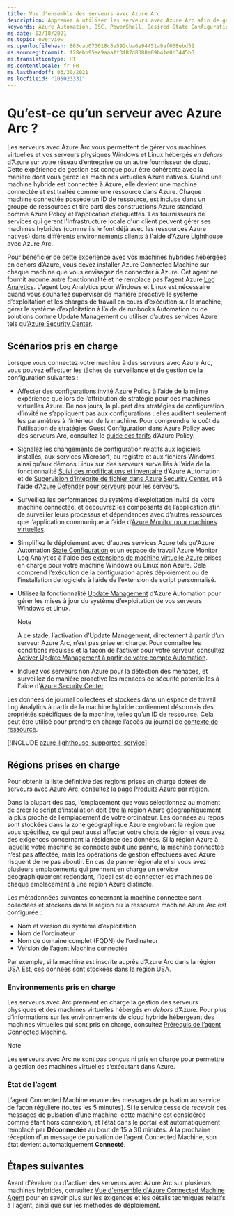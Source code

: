 ```yaml
---
title: Vue d'ensemble des serveurs avec Azure Arc
description: Apprenez à utiliser les serveurs avec Azure Arc afin de gérer les serveurs hébergés en dehors d'Azure comme une ressource Azure.
keywords: Azure Automation, DSC, PowerShell, Desired State Configuration, Update Management, Change Tracking, inventaire, runbooks, Python, graphique, hybride
ms.date: 02/18/2021
ms.topic: overview
ms.openlocfilehash: 863cab073018c5a592cba6e94451a9af038ebd52
ms.sourcegitcommit: f28ebb95ae9aaaff3f87d8388a09b41e0b3445b5
ms.translationtype: HT
ms.contentlocale: fr-FR
ms.lasthandoff: 03/30/2021
ms.locfileid: "105023331"
---
```

# <a name="what-is-azure-arc-enabled-servers"></a>Qu’est-ce qu’un serveur avec Azure Arc ?

Les serveurs avec Azure Arc vous permettent de gérer vos machines virtuelles et vos serveurs physiques Windows et Linux hébergés *en dehors* d’Azure sur votre réseau d’entreprise ou un autre fournisseur de cloud. Cette expérience de gestion est conçue pour être cohérente avec la manière dont vous gérez les machines virtuelles Azure natives. Quand une machine hybride est connectée à Azure, elle devient une machine connectée et est traitée comme une ressource dans Azure. Chaque machine connectée possède un ID de ressource, est incluse dans un groupe de ressources et tire parti des constructions Azure standard, comme Azure Policy et l’application d’étiquettes. Les fournisseurs de services qui gèrent l'infrastructure locale d'un client peuvent gérer ses machines hybrides (comme ils le font déjà avec les ressources Azure natives) dans différents environnements clients à l'aide d'[Azure Lighthouse](../../lighthouse/how-to/manage-hybrid-infrastructure-arc.md) avec Azure Arc.

Pour bénéficier de cette expérience avec vos machines hybrides hébergées en dehors d’Azure, vous devez installer Azure Connected Machine sur chaque machine que vous envisagez de connecter à Azure. Cet agent ne fournit aucune autre fonctionnalité et ne remplace pas l’agent Azure [Log Analytics](../../azure-monitor/agents/log-analytics-agent.md). L’agent Log Analytics pour Windows et Linux est nécessaire quand vous souhaitez superviser de manière proactive le système d’exploitation et les charges de travail en cours d’exécution sur la machine, gérer le système d’exploitation à l’aide de runbooks Automation ou de solutions comme Update Management ou utiliser d’autres services Azure tels qu’[Azure Security Center](../../security-center/security-center-introduction.md).

## <a name="supported-scenarios"></a>Scénarios pris en charge

Lorsque vous connectez votre machine à des serveurs avec Azure Arc, vous pouvez effectuer les tâches de surveillance et de gestion de la configuration suivantes :

- Affecter des [configurations invité Azure Policy](../../governance/policy/concepts/guest-configuration.md) à l’aide de la même expérience que lors de l’attribution de stratégie pour des machines virtuelles Azure. De nos jours, la plupart des stratégies de configuration d’invité ne s’appliquent pas aux configurations : elles auditent seulement les paramètres à l’intérieur de la machine. Pour comprendre le coût de l’utilisation de stratégies Guest Configuration dans Azure Policy avec des serveurs Arc, consultez le [guide des tarifs](https://azure.microsoft.com/pricing/details/azure-policy/) d’Azure Policy.

- Signalez les changements de configuration relatifs aux logiciels installés, aux services Microsoft, au registre et aux fichiers Windows ainsi qu’aux démons Linux sur des serveurs surveillés à l’aide de la fonctionnalité [Suivi des modifications et inventaire](../../automation/change-tracking/overview.md) d’Azure Automation et de [Supervision d’intégrité de fichier dans Azure Security Center](../../security-center/security-center-file-integrity-monitoring.md), et à l’aide d’[Azure Defender pour serveurs](../../security-center/defender-for-servers-introduction.md) pour les serveurs.

- Surveillez les performances du système d’exploitation invité de votre machine connectée, et découvrez les composants de l’application afin de surveiller leurs processus et dépendances avec d’autres ressources que l’application communique à l’aide d’[Azure Monitor pour machines virtuelles](../../azure-monitor/vm/vminsights-overview.md).

- Simplifiez le déploiement avec d'autres services Azure tels qu'Azure Automation [State Configuration](../../automation/automation-dsc-overview.md) et un espace de travail Azure Monitor Log Analytics à l'aide des [extensions de machine virtuelle Azure](manage-vm-extensions.md) prises en charge pour votre machine Windows ou Linux non Azure. Cela comprend l’exécution de la configuration après déploiement ou de l’installation de logiciels à l’aide de l’extension de script personnalisé.

- Utilisez la fonctionnalité [Update Management](../../automation/update-management/overview.md) d’Azure Automation pour gérer les mises à jour du système d’exploitation de vos serveurs Windows et Linux.

    > [!NOTE]
    > À ce stade, l’activation d’Update Management, directement à partir d’un serveur Azure Arc, n’est pas prise en charge. Pour connaître les conditions requises et la façon de l’activer pour votre serveur, consultez [Activer Update Management à partir de votre compte Automation](../../automation/update-management/enable-from-automation-account.md).

- Incluez vos serveurs non Azure pour la détection des menaces, et surveillez de manière proactive les menaces de sécurité potentielles à l'aide d'[Azure Security Center](../../security-center/security-center-introduction.md).

Les données de journal collectées et stockées dans un espace de travail Log Analytics à partir de la machine hybride contiennent désormais des propriétés spécifiques de la machine, telles qu’un ID de ressource. Cela peut être utilisé pour prendre en charge l’accès au journal de [contexte de ressource](../../azure-monitor/logs/design-logs-deployment.md#access-mode).

[!INCLUDE [azure-lighthouse-supported-service](../../../includes/azure-lighthouse-supported-service.md)]

## <a name="supported-regions"></a>Régions prises en charge

Pour obtenir la liste définitive des régions prises en charge dotées de serveurs avec Azure Arc, consultez la page [Produits Azure par région](https://azure.microsoft.com/global-infrastructure/services/?products=azure-arc).

Dans la plupart des cas, l’emplacement que vous sélectionnez au moment de créer le script d’installation doit être la région Azure géographiquement la plus proche de l’emplacement de votre ordinateur. Les données au repos sont stockées dans la zone géographique Azure englobant la région que vous spécifiez, ce qui peut aussi affecter votre choix de région si vous avez des exigences concernant la résidence des données. Si la région Azure à laquelle votre machine se connecte subit une panne, la machine connectée n’est pas affectée, mais les opérations de gestion effectuées avec Azure risquent de ne pas aboutir. En cas de panne régionale et si vous avez plusieurs emplacements qui prennent en charge un service géographiquement redondant, l’idéal est de connecter les machines de chaque emplacement à une région Azure distincte.

Les métadonnées suivantes concernant la machine connectée sont collectées et stockées dans la région où la ressource machine Azure Arc est configurée :

- Nom et version du système d’exploitation
- Nom de l'ordinateur
- Nom de domaine complet (FQDN) de l’ordinateur
- Version de l’agent Machine connectée

Par exemple, si la machine est inscrite auprès d’Azure Arc dans la région USA Est, ces données sont stockées dans la région USA.

### <a name="supported-environments"></a>Environnements pris en charge

Les serveurs avec Arc prennent en charge la gestion des serveurs physiques et des machines virtuelles hébergés *en dehors* d’Azure. Pour plus d’informations sur les environnements de cloud hybride hébergeant des machines virtuelles qui sont pris en charge, consultez [Prérequis de l’agent Connected Machine](agent-overview.md#supported-environments).

> [!NOTE]
> Les serveurs avec Arc ne sont pas conçus ni pris en charge pour permettre la gestion des machines virtuelles s’exécutant dans Azure.

### <a name="agent-status"></a>État de l’agent

L’agent Connected Machine envoie des messages de pulsation au service de façon régulière (toutes les 5 minutes). Si le service cesse de recevoir ces messages de pulsation d’une machine, cette machine est considérée comme étant hors connexion, et l’état dans le portail est automatiquement remplacé par **Déconnectée** au bout de 15 à 30 minutes. À la prochaine réception d’un message de pulsation de l’agent Connected Machine, son état devient automatiquement **Connecté**.

## <a name="next-steps"></a>Étapes suivantes

Avant d'évaluer ou d'activer des serveurs avec Azure Arc sur plusieurs machines hybrides, consultez [Vue d'ensemble d'Azure Connected Machine Agent](agent-overview.md) pour en savoir plus sur les exigences et les détails techniques relatifs à l'agent, ainsi que sur les méthodes de déploiement.